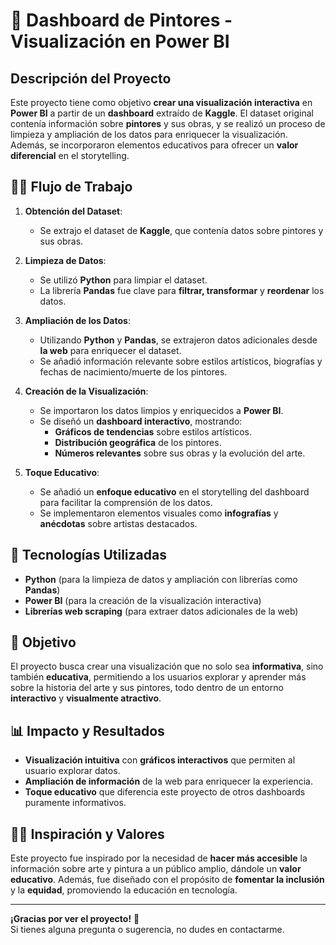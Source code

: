 # 🎨 **Dashboard de Pintores - Visualización en Power BI**

## Descripción del Proyecto
Este proyecto tiene como objetivo **crear una visualización interactiva** en **Power BI** a partir de un **dashboard** extraído de **Kaggle**. El dataset original contenía información sobre **pintores** y sus obras, y se realizó un proceso de limpieza y ampliación de los datos para enriquecer la visualización. Además, se incorporaron elementos educativos para ofrecer un **valor diferencial** en el storytelling.

## 🧑‍💻 **Flujo de Trabajo**

1. **Obtención del Dataset**:
   - Se extrajo el dataset de **Kaggle**, que contenía datos sobre pintores y sus obras.
   
2. **Limpieza de Datos**:
   - Se utilizó **Python** para limpiar el dataset.
   - La librería **Pandas** fue clave para **filtrar, transformar** y **reordenar** los datos.
   
3. **Ampliación de los Datos**:
   - Utilizando **Python** y **Pandas**, se extrajeron datos adicionales desde **la web** para enriquecer el dataset.
   - Se añadió información relevante sobre estilos artísticos, biografías y fechas de nacimiento/muerte de los pintores.

4. **Creación de la Visualización**:
   - Se importaron los datos limpios y enriquecidos a **Power BI**.
   - Se diseñó un **dashboard interactivo**, mostrando:
     - **Gráficos de tendencias** sobre estilos artísticos.
     - **Distribución geográfica** de los pintores.
     - **Números relevantes** sobre sus obras y la evolución del arte.

5. **Toque Educativo**:
   - Se añadió un **enfoque educativo** en el storytelling del dashboard para facilitar la comprensión de los datos.
   - Se implementaron elementos visuales como **infografías** y **anécdotas** sobre artistas destacados.

## 🚀 **Tecnologías Utilizadas**

- **Python** (para la limpieza de datos y ampliación con librerías como **Pandas**)
- **Power BI** (para la creación de la visualización interactiva)
- **Librerías web scraping** (para extraer datos adicionales de la web)

## 🎯 **Objetivo**

El proyecto busca crear una visualización que no solo sea **informativa**, sino también **educativa**, permitiendo a los usuarios explorar y aprender más sobre la historia del arte y sus pintores, todo dentro de un entorno **interactivo** y **visualmente atractivo**.

## 📊 **Impacto y Resultados**

- **Visualización intuitiva** con **gráficos interactivos** que permiten al usuario explorar datos.
- **Ampliación de información** de la web para enriquecer la experiencia.
- **Toque educativo** que diferencia este proyecto de otros dashboards puramente informativos.

## 👩‍🎨 **Inspiración y Valores**

Este proyecto fue inspirado por la necesidad de **hacer más accesible** la información sobre arte y pintura a un público amplio, dándole un **valor educativo**. Además, fue diseñado con el propósito de **fomentar la inclusión** y la **equidad**, promoviendo la educación en tecnología.

---

**¡Gracias por ver el proyecto!** 🙌  
Si tienes alguna pregunta o sugerencia, no dudes en contactarme.
